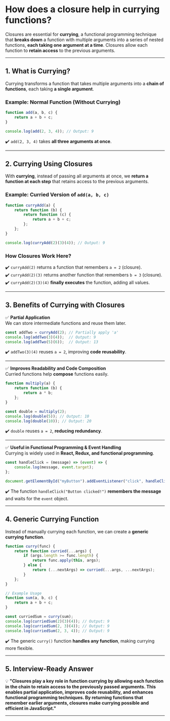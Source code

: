 # How does a closure help in currying functions?

Closures are essential for **currying**, a functional programming technique that **breaks down** a function with multiple arguments into a series of nested functions, **each taking one argument at a time**. Closures allow each function to **retain access** to the previous arguments.

---

## **1. What is Currying?**  
Currying transforms a function that takes multiple arguments into a **chain of functions**, each taking **a single argument**.

### **Example: Normal Function (Without Currying)**
```javascript
function add(a, b, c) {
    return a + b + c;
}

console.log(add(2, 3, 4)); // Output: 9
```
✔️ `add(2, 3, 4)` takes **all three arguments at once**.

---

## **2. Currying Using Closures**  
With **currying**, instead of passing all arguments at once, we **return a function at each step** that retains access to the previous arguments.

### **Example: Curried Version of `add(a, b, c)`**
```javascript
function curryAdd(a) {
    return function (b) {
        return function (c) {
            return a + b + c;
        };
    };
}

console.log(curryAdd(2)(3)(4)); // Output: 9
```
### **How Closures Work Here?**
✔️ `curryAdd(2)` returns a function that remembers `a = 2` (closure).  
✔️ `curryAdd(2)(3)` returns another function that remembers `b = 3` (closure).  
✔️ `curryAdd(2)(3)(4)` **finally executes** the function, adding all values.  

---

## **3. Benefits of Currying with Closures**
✅ **Partial Application**  
We can store intermediate functions and reuse them later.

```javascript
const addTwo = curryAdd(2); // Partially apply 'a'
console.log(addTwo(3)(4));  // Output: 9
console.log(addTwo(5)(6));  // Output: 13
```
✔️ `addTwo(3)(4)` reuses `a = 2`, improving **code reusability**.

---

✅ **Improves Readability and Code Composition**  
Curried functions help **compose** functions easily.

```javascript
function multiply(a) {
    return function (b) {
        return a * b;
    };
}

const double = multiply(2);
console.log(double(5)); // Output: 10
console.log(double(10)); // Output: 20
```
✔️ `double` reuses `a = 2`, **reducing redundancy**.

---

✅ **Useful in Functional Programming & Event Handling**  
Currying is widely used in **React, Redux, and functional programming**.

```javascript
const handleClick = (message) => (event) => {
    console.log(message, event.target);
};

document.getElementById("myButton").addEventListener("click", handleClick("Button clicked!"));
```
✔️ The function `handleClick("Button clicked!")` **remembers the message** and waits for the `event` object.

---

## **4. Generic Currying Function**
Instead of manually currying each function, we can create a **generic currying function**.

```javascript
function curry(func) {
    return function curried(...args) {
        if (args.length >= func.length) {
            return func.apply(this, args);
        } else {
            return (...nextArgs) => curried(...args, ...nextArgs);
        }
    };
}

// Example Usage
function sum(a, b, c) {
    return a + b + c;
}

const curriedSum = curry(sum);
console.log(curriedSum(2)(3)(4)); // Output: 9
console.log(curriedSum(2, 3)(4)); // Output: 9
console.log(curriedSum(2, 3, 4)); // Output: 9
```
✔️ The generic `curry()` function **handles any function**, making currying more flexible.

---

## **5. Interview-Ready Answer**
💡 **"Closures play a key role in function currying by allowing each function in the chain to retain access to the previously passed arguments. This enables partial application, improves code reusability, and enhances functional programming techniques. By returning functions that remember earlier arguments, closures make currying possible and efficient in JavaScript."**  

---
